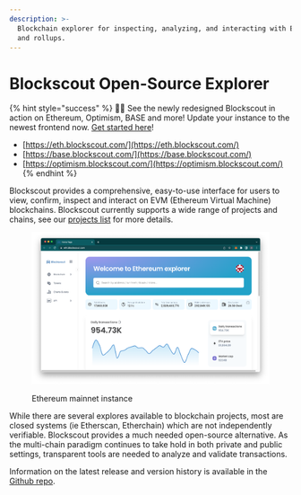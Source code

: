 ```yaml
---
description: >-
  Blockchain explorer for inspecting, analyzing, and interacting with EVM chains
  and rollups.
---
```


# Blockscout Open-Source Explorer

{% hint style="success" %}
🔵🎉 See the newly redesigned Blockscout in action on Ethereum, Optimism, BASE and more! Update your instance to the newest frontend now. [Get started here](for-developers/frontend-migration/)!

* [https://eth.blockscout.com/](https://eth.blockscout.com/)
* [https://base.blockscout.com/](https://base.blockscout.com/)
* [https://optimism.blockscout.com/](https://optimism.blockscout.com/)
{% endhint %}

Blockscout provides a comprehensive, easy-to-use interface for users to view, confirm, inspect and interact on EVM (Ethereum Virtual Machine) blockchains. Blockscout currently supports a wide range of projects and chains, see our [projects list](about/projects.md) for more details.

<figure><img src=".gitbook/assets/ethereum-mainnet.png" alt=""><figcaption><p>Ethereum mainnet instance</p></figcaption></figure>

While there are several explores available to blockchain projects, most are closed systems (ie Etherscan, Etherchain) which are not independently verifiable. Blockscout provides a much needed open-source alternative. As the multi-chain paradigm continues to take hold in both private and public settings, transparent tools are needed to analyze and validate transactions.

Information on the latest release and version history is available in the [Github repo](https://github.com/blockscout/blockscout/releases).
